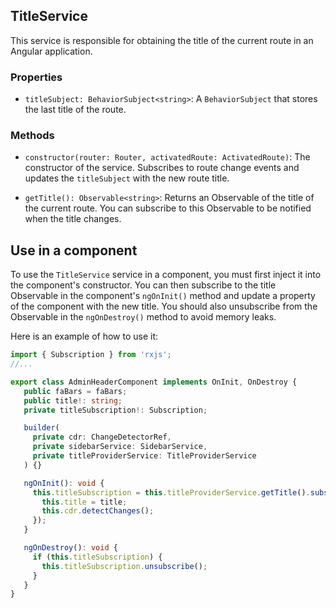 ## TitleService
This service is responsible for obtaining the title of the current route in an Angular application.

### Properties

- `titleSubject: BehaviorSubject<string>`: A `BehaviorSubject` that stores the last title of the route.

### Methods

- `constructor(router: Router, activatedRoute: ActivatedRoute)`: The constructor of the service. Subscribes to route change events and updates the `titleSubject` with the new route title.

- `getTitle(): Observable<string>`: Returns an Observable of the title of the current route. You can subscribe to this Observable to be notified when the title changes.

## Use in a component
To use the `TitleService` service in a component, you must first inject it into the component's constructor. You can then subscribe to the title Observable in the component's `ngOnInit()` method and update a property of the component with the new title. You should also unsubscribe from the Observable in the `ngOnDestroy()` method to avoid memory leaks.

Here is an example of how to use it:

```typescript
import { Subscription } from 'rxjs';
//...

export class AdminHeaderComponent implements OnInit, OnDestroy {
   public faBars = faBars;
   public title!: string;
   private titleSubscription!: Subscription;

   builder(
     private cdr: ChangeDetectorRef,
     private sidebarService: SidebarService,
     private titleProviderService: TitleProviderService
   ) {}

   ngOnInit(): void {
     this.titleSubscription = this.titleProviderService.getTitle().subscribe(title => {
       this.title = title;
       this.cdr.detectChanges();
     });
   }

   ngOnDestroy(): void {
     if (this.titleSubscription) {
       this.titleSubscription.unsubscribe();
     }
   }
}
```
